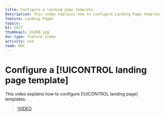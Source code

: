 ```yaml
---
title: Configure a landing page template
Description: This video explains how to configure Landing Page templates in Adobe Campaign Standard.
feature: Landing Pages
topics: 
kt: 1817
thumbnail: 25200.jpg
doc-type: feature video
activity: use
team: DOC
---
```

# Configure a [!UICONTROL landing page template]

This video explains how to configure [!UICONTROL landing page] templates.

>[!VIDEO](https://video.tv.adobe.com/v/25200/?quality=12)
